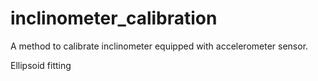 # inclinometer_calibration
A method to calibrate inclinometer equipped with accelerometer sensor.

Ellipsoid fitting
